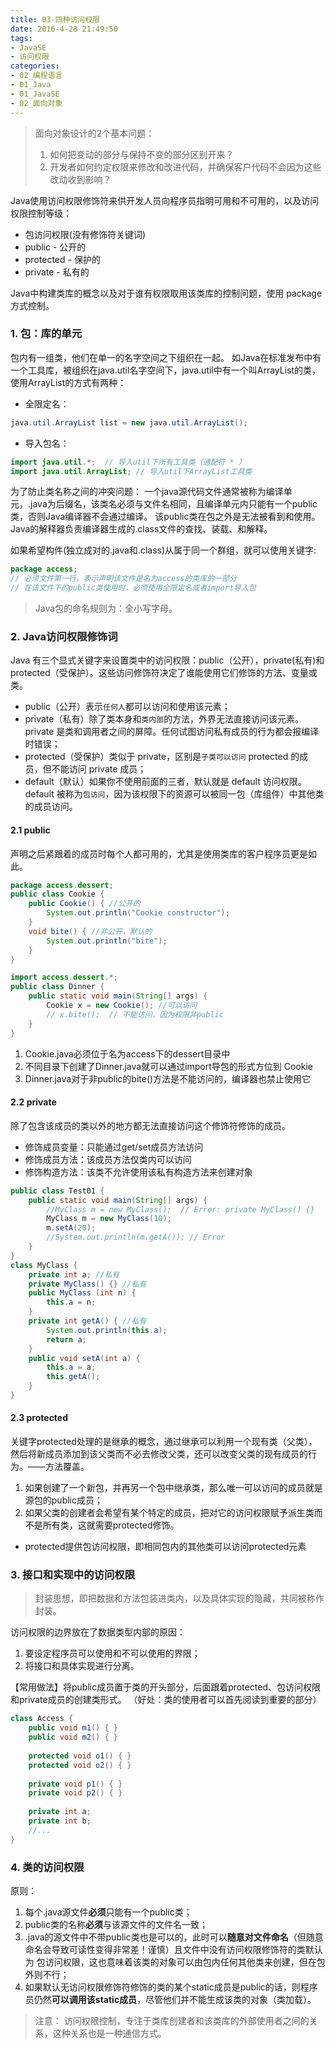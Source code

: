 ```yaml
---
title: 03-四种访问权限
date: 2016-4-28 21:49:50
tags:
- JavaSE
- 访问权限
categories: 
- 02_编程语言
- 01_Java
- 01_JavaSE
- 02_面向对象
---
```


>面向对象设计的2个基本问题：
>
>1. 如何把变动的部分与保持不变的部分区别开来？
>2. 开发者如何约定权限来修改和改进代码，并确保客户代码不会因为这些改动收到影响？

Java使用访问权限修饰符来供开发人员向程序员指明可用和不可用的，以及访问权限控制等级：
- 包访问权限(没有修饰符关键词)
- public - 公开的
- protected - 保护的
- private - 私有的

Java中构建类库的概念以及对于谁有权限取用该类库的控制问题，使用 package 方式控制。

### 1. 包：库的单元
包内有一组类，他们在单一的名字空间之下组织在一起。
如Java在标准发布中有一个工具库，被组织在java.util名字空间下，java.util中有一个叫ArrayList的类，使用ArrayList的方式有两种：
- 全限定名：



```java
java.util.ArrayList list = new java.util.ArrayList();
```


- 导入包名：



```java
import java.util.*;  // 导入util下所有工具类（通配符 * ）
import java.util.ArrayList; // 导入util下ArrayList工具类
```


为了防止类名称之间的冲突问题：
一个java源代码文件通常被称为编译单元，.java为后缀名，该类名必须与文件名相同，且编译单元内只能有一个public类，否则Java编译器不会通过编译。
该public类在包之外是无法被看到和使用。
Java的解释器负责编译器生成的.class文件的查找、装载、和解释。

如果希望构件(独立成对的.java和.class)从属于同一个群组，就可以使用关键字:
```java
package access; 
// 必须文件第一行，表示声明该文件是名为access的类库的一部分
// 在该文件下的public类使用时，必须使用全限定名或者import导入包
```


>Java包的命名规则为：全小写字母。

### 2. Java访问权限修饰词
Java 有三个显式关键字来设置类中的访问权限：public（公开），private(私有)和protected（受保护）。这些访问修饰符决定了谁能使用它们修饰的方法、变量或类。

* public（公开）表示`任何人`都可以访问和使用该元素；
* private（私有）除了类本身和`类内部`的方法，外界无法直接访问该元素。private 是类和调用者之间的屏障。任何试图访问私有成员的行为都会报编译时错误；
* protected（受保护）类似于 private，区别是`子类可以访问` protected 的成员，但不能访问 private 成员；
* default（默认）如果你不使用前面的三者，默认就是 default 访问权限。default 被称为`包访问`，因为该权限下的资源可以被同一包（库组件）中其他类的成员访问。

#### 2.1 public
声明之后紧跟着的成员时每个人都可用的，尤其是使用类库的客户程序员更是如此。
```java
package access.dessert;
public class Cookie {
	public Cookie() { //公开的
		System.out.println("Cookie constructor");
	}
	void bite() { //非公开，默认的
		System.out.println("bite");
	}
}
```
```java
import access.dessert.*;
public class Dinner {
	public static void main(String[] args) {
		Cookie x = new Cookie(); //可以访问
		// x.bite();  // 不能访问，因为权限非public
	}
}
```
1. Cookie.java必须位于名为access下的dessert目录中
2. 不同目录下创建了Dinner.java就可以通过import导包的形式方位到 Cookie
3. Dinner.java对于非public的bite()方法是不能访问的，编译器也禁止使用它

#### 2.2 private
除了包含该成员的类以外的地方都无法直接访问这个修饰符修饰的成员。
- 修饰成员变量：只能通过get/set成员方法访问
- 修饰成员方法：该成员方法仅类内可以访问
- 修饰构造方法：该类不允许使用该私有构造方法来创建对象



```java
public class Test01 {
	public static void main(String[] args) {
		//MyClass m = new MyClass();  // Error: private MyClass() {}
		MyClass m = new MyClass(10);
		m.setA(20);
		//System.out.println(m.getA()); // Error
	}
}
class MyClass {
	private int a; //私有
	private MyClass() {} //私有
	public MyClass (int n) {
		this.a = n;
	}
	private int getA() { //私有
		System.out.println(this.a);
		return a;
	}
	public void setA(int a) {
		this.a = a;
		this.getA();
	}
}
```

#### 2.3 protected
关键字protected处理的是继承的概念，通过继承可以利用一个现有类（父类），然后将新成员添加到该父类而不必去修改父类，还可以改变父类的现有成员的行为。——方法覆盖。
1. 如果创建了一个新包，并再另一个包中继承类，那么唯一可以访问的成员就是源包的public成员；
2. 如果父类的创建者会希望有某个特定的成员，把对它的访问权限赋予派生类而不是所有类，这就需要protected修饰。
- protected提供包访问权限，即相同包内的其他类可以访问protected元素

### 3. 接口和实现中的访问权限
>封装思想，即把数据和方法包装进类内，以及具体实现的隐藏，共同被称作封装。

访问权限的边界放在了数据类型内部的原因：
1. 要设定程序员可以使用和不可以使用的界限；
2. 将接口和具体实现进行分离。

【常用做法】将public成员置于类的开头部分，后面跟着protected、包访问权限和private成员的创建类形式。
（好处：类的使用者可以首先阅读到重要的部分）
```java
class Access {
	public void m1() { }
	public void m2() { }
	
	protected void o1() { }
	protected void o2() { }
	
	private void p1() { }
	private void p2() { }
	
	private int a;
	private int b;
	//...
}
```

### 4. 类的访问权限
原则：
1. 每个.java源文件**必须**只能有一个public类；
2. public类的名称**必须**与该源文件的文件名一致；
3. .java的源文件中不带public类也是可以的，此时可以**随意对文件命名**（但随意命名会导致可读性变得非常差！谨慎）且文件中没有访问权限修饰符的类默认为 包访问权限，这也意味着该类的对象可以由包内任何其他类来创建，但在包外则不行；
4. 如果默认无访问权限修饰符修饰的类的某个static成员是public的话，则程序员仍然**可以调用该static成员**，尽管他们并不能生成该类的对象（类加载）。

>注意：
>访问权限控制，专注于类库创建者和该类库的外部使用者之间的关系，这种关系也是一种通信方式。
